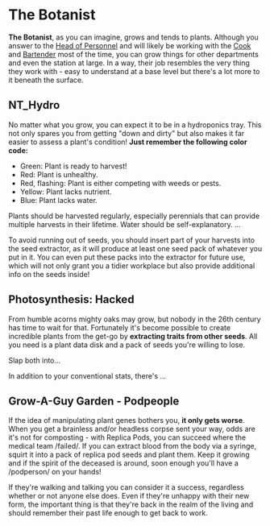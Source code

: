 The Botanist
===

**The Botanist**, as you can imagine, grows and tends to plants. Although you answer to the [Head of Personnel](/citadel-wiki/main/roles/command/head_of_personnel.md) and will likely be working with the [Cook](/citadel-wiki/main/roles/service/cook.md) and [Bartender](h/citadel-wiki/main/roles/service/bartender.md) most of the time, you can grow things for other departments and even the station at large. In a way, their job resembles the very thing they work with - easy to understand at a base level but there's a lot more to it beneath the surface.

## NT_Hydro
No matter what you grow, you can expect it to be in a hydroponics tray. This not only spares you from getting "down and dirty" but also makes it far easier to assess a plant's condition! **Just remember the following color code:**

- Green: Plant is ready to harvest!
- Red: Plant is unhealthy.
- Red, flashing: Plant is either competing with weeds or pests.
- Yellow: Plant lacks nutrient.
- Blue: Plant lacks water.

Plants should be harvested regularly, especially perennials that can provide multiple harvests in their lifetime. Water should be self-explanatory. ...

To avoid running out of seeds, you should insert part of your harvests into the seed extractor, as it will produce at least one seed pack of whatever you put in it. You can even put these packs into the extractor for future use, which will not only grant you a tidier workplace but also provide additional info on the seeds inside!

## Photosynthesis: Hacked

From humble acorns mighty oaks may grow, but nobody in the 26th century has time to wait for that. Fortunately it's become possible to create incredible plants from the get-go by **extracting traits from other seeds**. All you need is a plant data disk and a pack of seeds you're willing to lose.

Slap both into...

In addition to your conventional stats, there's ...

## Grow-A-Guy Garden - Podpeople

If the idea of manipulating plant genes bothers you, **it only gets worse**. When you get a brainless and/or headless corpse sent your way, odds are it's not for composting - with Replica Pods, you can succeed where the medical team /failed/. If you can extract blood from the body via a syringe, squirt it into a pack of replica pod seeds and plant them. Keep it growing and if the spirit of the deceased is around, soon enough you'll have a /podperson/ on your hands!

If they're walking and talking you can consider it a success, regardless whether or not anyone else does. Even if they're unhappy with their new form, the important thing is that they're back in the realm of the living and should remember their past life enough to get back to work.

